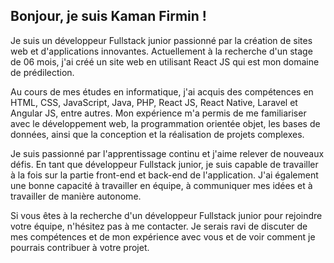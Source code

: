 ## <h2>Bonjour, je suis Kaman Firmin !</h2>

Je suis un développeur Fullstack junior passionné par la création de sites web et d'applications innovantes. Actuellement à la recherche d'un stage de 06 mois, j'ai créé un site web en utilisant React JS qui est mon domaine de prédilection.

Au cours de mes études en informatique, j'ai acquis des compétences en HTML, CSS, JavaScript, Java, PHP, React JS, React Native, Laravel et Angular JS, entre autres. Mon expérience m'a permis de me familiariser avec le développement web, la programmation orientée objet, les bases de données, ainsi que la conception et la réalisation de projets complexes.

Je suis passionné par l'apprentissage continu et j'aime relever de nouveaux défis. En tant que développeur Fullstack junior, je suis capable de travailler à la fois sur la partie front-end et back-end de l'application. J'ai également une bonne capacité à travailler en équipe, à communiquer mes idées et à travailler de manière autonome.

Si vous êtes à la recherche d'un développeur Fullstack junior pour rejoindre votre équipe, n'hésitez pas à me contacter. Je serais ravi de discuter de mes compétences et de mon expérience avec vous et de voir comment je pourrais contribuer à votre projet.
